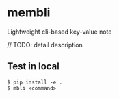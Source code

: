 # membli
Lightweight cli-based key-value note

// TODO: detail description


## Test in local

```
$ pip install -e .
$ mbli <command>
```



